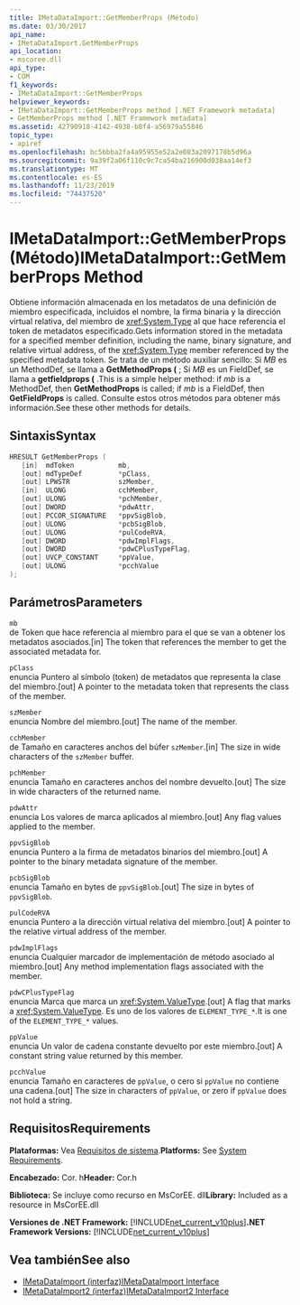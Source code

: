 ```yaml
---
title: IMetaDataImport::GetMemberProps (Método)
ms.date: 03/30/2017
api_name:
- IMetaDataImport.GetMemberProps
api_location:
- mscoree.dll
api_type:
- COM
f1_keywords:
- IMetaDataImport::GetMemberProps
helpviewer_keywords:
- IMetaDataImport::GetMemberProps method [.NET Framework metadata]
- GetMemberProps method [.NET Framework metadata]
ms.assetid: 42790918-4142-4938-b8f4-a56979a55846
topic_type:
- apiref
ms.openlocfilehash: bc5bbba2fa4a95955e52a2e083a2097178b5d96a
ms.sourcegitcommit: 9a39f2a06f110c9c7ca54ba216900d038aa14ef3
ms.translationtype: MT
ms.contentlocale: es-ES
ms.lasthandoff: 11/23/2019
ms.locfileid: "74437520"
---
```

# <a name="imetadataimportgetmemberprops-method"></a><span data-ttu-id="bdaba-102">IMetaDataImport::GetMemberProps (Método)</span><span class="sxs-lookup"><span data-stu-id="bdaba-102">IMetaDataImport::GetMemberProps Method</span></span>
<span data-ttu-id="bdaba-103">Obtiene información almacenada en los metadatos de una definición de miembro especificada, incluidos el nombre, la firma binaria y la dirección virtual relativa, del miembro de <xref:System.Type> al que hace referencia el token de metadatos especificado.</span><span class="sxs-lookup"><span data-stu-id="bdaba-103">Gets information stored in the metadata for a specified member definition, including the name, binary signature, and relative virtual address, of the <xref:System.Type> member referenced by the specified metadata token.</span></span> <span data-ttu-id="bdaba-104">Se trata de un método auxiliar sencillo: Si *MB* es un MethodDef, se llama a **GetMethodProps (** ; Si *MB* es un FieldDef, se llama a **getfieldprops (** .</span><span class="sxs-lookup"><span data-stu-id="bdaba-104">This is a simple helper method: if *mb* is a MethodDef, then **GetMethodProps** is called; if *mb* is a FieldDef, then **GetFieldProps** is called.</span></span> <span data-ttu-id="bdaba-105">Consulte estos otros métodos para obtener más información.</span><span class="sxs-lookup"><span data-stu-id="bdaba-105">See these other methods for details.</span></span> 
  
## <a name="syntax"></a><span data-ttu-id="bdaba-106">Sintaxis</span><span class="sxs-lookup"><span data-stu-id="bdaba-106">Syntax</span></span>  
  
```cpp  
HRESULT GetMemberProps (  
   [in]  mdToken           mb,   
   [out] mdTypeDef         *pClass,  
   [out] LPWSTR            szMember,   
   [in]  ULONG             cchMember,   
   [out] ULONG             *pchMember,   
   [out] DWORD             *pdwAttr,  
   [out] PCCOR_SIGNATURE   *ppvSigBlob,   
   [out] ULONG             *pcbSigBlob,   
   [out] ULONG             *pulCodeRVA,   
   [out] DWORD             *pdwImplFlags,   
   [out] DWORD             *pdwCPlusTypeFlag,   
   [out] UVCP_CONSTANT     *ppValue,  
   [out] ULONG             *pcchValue  
);  
```  
  
## <a name="parameters"></a><span data-ttu-id="bdaba-107">Parámetros</span><span class="sxs-lookup"><span data-stu-id="bdaba-107">Parameters</span></span>  
 `mb`  
 <span data-ttu-id="bdaba-108">de Token que hace referencia al miembro para el que se van a obtener los metadatos asociados.</span><span class="sxs-lookup"><span data-stu-id="bdaba-108">[in] The token that references the member to get the associated metadata for.</span></span>  
  
 `pClass`  
 <span data-ttu-id="bdaba-109">enuncia Puntero al símbolo (token) de metadatos que representa la clase del miembro.</span><span class="sxs-lookup"><span data-stu-id="bdaba-109">[out] A pointer to the metadata token that represents the class of the member.</span></span>  
  
 `szMember`  
 <span data-ttu-id="bdaba-110">enuncia Nombre del miembro.</span><span class="sxs-lookup"><span data-stu-id="bdaba-110">[out] The name of the member.</span></span>  
  
 `cchMember`  
 <span data-ttu-id="bdaba-111">de Tamaño en caracteres anchos del búfer `szMember`.</span><span class="sxs-lookup"><span data-stu-id="bdaba-111">[in] The size in wide characters of the `szMember` buffer.</span></span>  
  
 `pchMember`  
 <span data-ttu-id="bdaba-112">enuncia Tamaño en caracteres anchos del nombre devuelto.</span><span class="sxs-lookup"><span data-stu-id="bdaba-112">[out] The size in wide characters of the returned name.</span></span>  
  
 `pdwAttr`  
 <span data-ttu-id="bdaba-113">enuncia Los valores de marca aplicados al miembro.</span><span class="sxs-lookup"><span data-stu-id="bdaba-113">[out] Any flag values applied to the member.</span></span>  
  
 `ppvSigBlob`  
 <span data-ttu-id="bdaba-114">enuncia Puntero a la firma de metadatos binarios del miembro.</span><span class="sxs-lookup"><span data-stu-id="bdaba-114">[out] A pointer to the binary metadata signature of the member.</span></span>  
  
 `pcbSigBlob`  
 <span data-ttu-id="bdaba-115">enuncia Tamaño en bytes de `ppvSigBlob`.</span><span class="sxs-lookup"><span data-stu-id="bdaba-115">[out] The size in bytes of `ppvSigBlob`.</span></span>  
  
 `pulCodeRVA`  
 <span data-ttu-id="bdaba-116">enuncia Puntero a la dirección virtual relativa del miembro.</span><span class="sxs-lookup"><span data-stu-id="bdaba-116">[out] A pointer to the relative virtual address of the member.</span></span>  
  
 `pdwImplFlags`  
 <span data-ttu-id="bdaba-117">enuncia Cualquier marcador de implementación de método asociado al miembro.</span><span class="sxs-lookup"><span data-stu-id="bdaba-117">[out] Any method implementation flags associated with the member.</span></span>  
  
 `pdwCPlusTypeFlag`  
 <span data-ttu-id="bdaba-118">enuncia Marca que marca un <xref:System.ValueType>.</span><span class="sxs-lookup"><span data-stu-id="bdaba-118">[out] A flag that marks a <xref:System.ValueType>.</span></span> <span data-ttu-id="bdaba-119">Es uno de los valores de `ELEMENT_TYPE_*`.</span><span class="sxs-lookup"><span data-stu-id="bdaba-119">It is one of the `ELEMENT_TYPE_*` values.</span></span>
  
 `ppValue`  
 <span data-ttu-id="bdaba-120">enuncia Un valor de cadena constante devuelto por este miembro.</span><span class="sxs-lookup"><span data-stu-id="bdaba-120">[out] A constant string value returned by this member.</span></span>  
  
 `pcchValue`  
 <span data-ttu-id="bdaba-121">enuncia Tamaño en caracteres de `ppValue`, o cero si `ppValue` no contiene una cadena.</span><span class="sxs-lookup"><span data-stu-id="bdaba-121">[out] The size in characters of `ppValue`, or zero if `ppValue` does not hold a string.</span></span>  
  
## <a name="requirements"></a><span data-ttu-id="bdaba-122">Requisitos</span><span class="sxs-lookup"><span data-stu-id="bdaba-122">Requirements</span></span>  
 <span data-ttu-id="bdaba-123">**Plataformas:** Vea [Requisitos de sistema](../../../../docs/framework/get-started/system-requirements.md).</span><span class="sxs-lookup"><span data-stu-id="bdaba-123">**Platforms:** See [System Requirements](../../../../docs/framework/get-started/system-requirements.md).</span></span>  
  
 <span data-ttu-id="bdaba-124">**Encabezado:** Cor. h</span><span class="sxs-lookup"><span data-stu-id="bdaba-124">**Header:** Cor.h</span></span>  
  
 <span data-ttu-id="bdaba-125">**Biblioteca:** Se incluye como recurso en MsCorEE. dll</span><span class="sxs-lookup"><span data-stu-id="bdaba-125">**Library:** Included as a resource in MsCorEE.dll</span></span>  
  
 <span data-ttu-id="bdaba-126">**Versiones de .NET Framework:** [!INCLUDE[net_current_v10plus](../../../../includes/net-current-v10plus-md.md)]</span><span class="sxs-lookup"><span data-stu-id="bdaba-126">**.NET Framework Versions:** [!INCLUDE[net_current_v10plus](../../../../includes/net-current-v10plus-md.md)]</span></span>  
  
## <a name="see-also"></a><span data-ttu-id="bdaba-127">Vea también</span><span class="sxs-lookup"><span data-stu-id="bdaba-127">See also</span></span>

- [<span data-ttu-id="bdaba-128">IMetaDataImport (interfaz)</span><span class="sxs-lookup"><span data-stu-id="bdaba-128">IMetaDataImport Interface</span></span>](../../../../docs/framework/unmanaged-api/metadata/imetadataimport-interface.md)
- [<span data-ttu-id="bdaba-129">IMetaDataImport2 (interfaz)</span><span class="sxs-lookup"><span data-stu-id="bdaba-129">IMetaDataImport2 Interface</span></span>](../../../../docs/framework/unmanaged-api/metadata/imetadataimport2-interface.md)
